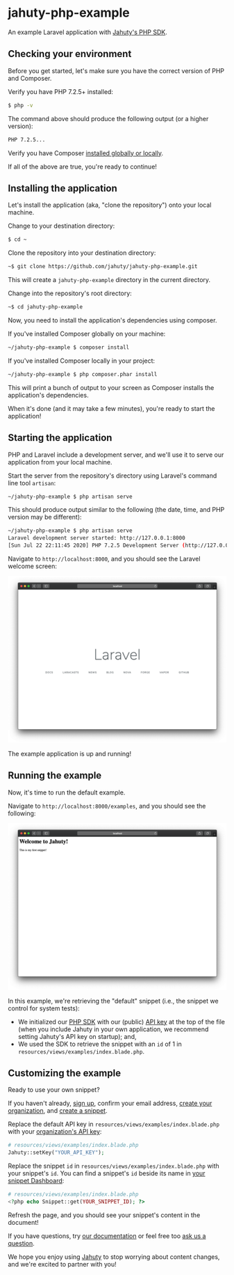# jahuty-php-example

An example Laravel application with [Jahuty's PHP SDK](https://github.com/jahuty/jahuty-php).

## Checking your environment

Before you get started, let's make sure you have the correct version of PHP and Composer.

Verify you have PHP 7.2.5+ installed:

```bash
$ php -v
```

The command above should produce the following output (or a higher version):

```bash
PHP 7.2.5...
```

Verify you have Composer [installed globally or locally](https://getcomposer.org/doc/00-intro.md).

If all of the above are true, you're ready to continue!

## Installing the application

Let's install the application (aka, "clone the repository") onto your local machine.

Change to your destination directory:

```bash
$ cd ~
```

Clone the repository into your destination directory:

```bash
~$ git clone https://github.com/jahuty/jahuty-php-example.git
```

This will create a `jahuty-php-example` directory in the current directory.

Change into the repository's root directory:

```bash
~$ cd jahuty-php-example
```

Now, you need to install the application's dependencies using composer.

If you've installed Composer globally on your machine:

```bash
~/jahuty-php-example $ composer install
```

If you've installed Composer locally in your project:

```bash
~/jahuty-php-example $ php composer.phar install
```

This will print a bunch of output to your screen as Composer installs the application's dependencies.

When it's done (and it may take a few minutes), you're ready to start the application!

## Starting the application

PHP and Laravel include a development server, and we'll use it to serve our application from your local machine.

Start the server from the repository's directory using Laravel's command line tool `artisan`:

```bash
~/jahuty-php-example $ php artisan serve
```

This should produce output similar to the following (the date, time, and PHP version may be different):

```bash
~/jahuty-php-example $ php artisan serve
Laravel development server started: http://127.0.0.1:8000
[Sun Jul 22 22:11:45 2020] PHP 7.2.5 Development Server (http://127.0.0.1:8000) started
```

Navigate to `http://localhost:8000`, and you should see the Laravel welcome screen:

![Laravel default welcome screen](https://github.com/jahuty/jahuty-php-example/blob/master/public/welcome.png)

The example application is up and running!

## Running the example

Now, it's time to run the default example.

Navigate to `http://localhost:8000/examples`, and you should see the following:

![Jahuty example](https://github.com/jahuty/jahuty-php-example/blob/master/public/example.png)

In this example, we're retrieving the "default" snippet (i.e., the snippet we control for system tests):

- We initialized our [PHP SDK](https://github.com/jahuty/jahuty-php) with our (public) [API key](https://www.jahuty.com/docs/api#authentication) at the top of the file (when you include Jahuty in your own application, we recommend setting Jahuty's API key on startup); and,
- We used the SDK to retrieve the snippet with an `id` of 1 in `resources/views/examples/index.blade.php`.

## Customizing the example

Ready to use your own snippet?

If you haven't already, [sign up](https://www.jahuty.com/users/sign_up), confirm your email address, [create your organization](https://www.jahuty.com/docs/creating-an-organization), and [create a snippet](https://www.jahuty.com/docs/creating-a-snippet).

Replace the default API key in `resources/views/examples/index.blade.php` with your [organization's API key](https://www.jahuty.com/docs/managing-an-api-key):

```php
# resources/views/examples/index.blade.php
Jahuty::setKey("YOUR_API_KEY");
```

Replace the snippet `id` in `resources/views/examples/index.blade.php` with your snippet's `id`. You can find a snippet's `id` beside its name in [your snippet Dashboard](https://www.jahuty.com/users/sign_in):

```php
# resources/views/examples/index.blade.php
<?php echo Snippet::get(YOUR_SNIPPET_ID); ?>
```

Refresh the page, and you should see your snippet's content in the document!

If you have questions, try [our documentation](https://www.jahuty.com/docs) or feel free too [ask us a question](https://www.jahuty.com/contacts/new).

We hope you enjoy using [Jahuty](https://www.jahuty.com) to stop worrying about content changes, and we're excited to partner with you!

